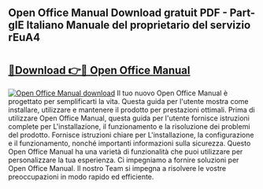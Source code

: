 ## Open Office Manual Download gratuit PDF - Part-gIE Italiano Manuale del proprietario del servizio rEuA4

# <h2><a href="http://dfctny.blite.top/?on=Open+Office+Manual">🔗Download 👉🔴 Open Office Manual</a></h2>

[![Open Office Manual download](https://i.imgur.com/lujVjoI.png)](http://dfctny.blite.top/?on=Open+Office+Manual)
Il tuo nuovo Open Office Manual è progettato per semplificarti la vita. Questa guida per l'utente mostra come installare, utilizzare e mantenere il prodotto per prestazioni ottimali. Prima di utilizzare Open Office Manual, questa guida per l'utente fornisce istruzioni complete per L'installazione, il funzionamento e la risoluzione dei problemi del prodotto. Fornisce istruzioni chiare per L'installazione, la configurazione e il funzionamento, nonché importanti informazioni sulla sicurezza. Questo Open Office Manual ha una varietà di funzionalità che puoi utilizzare per personalizzare la tua esperienza. Ci impegniamo a fornire soluzioni per Open Office Manual. Il nostro Team si impegna a risolvere le vostre preoccupazioni in modo rapido ed efficiente.
